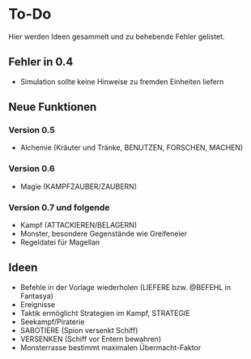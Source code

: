 # To-Do

Hier werden Ideen gesammelt und zu behebende Fehler gelistet.

## Fehler in 0.4

- Simulation sollte keine Hinweise zu fremden Einheiten liefern

## Neue Funktionen

### Version 0.5

- Alchemie (Kräuter und Tränke, BENUTZEN, FORSCHEN, MACHEN)

### Version 0.6

- Magie (KAMPFZAUBER/ZAUBERN)

### Version 0.7 und folgende

- Kampf (ATTACKIEREN/BELAGERN)
- Monster, besondere Gegenstände wie Greifeneier
- Regeldatei für Magellan

## Ideen

- Befehle in der Vorlage wiederholen (LIEFERE bzw. @BEFEHL in Fantasya)
- Ereignisse
- Taktik ermöglicht Strategien im Kampf, STRATEGIE
- Seekampf/Piraterie
- SABOTIERE (Spion versenkt Schiff)
- VERSENKEN (Schiff vor Entern bewahren)
- Monsterrasse bestimmt maximalen Übermacht-Faktor
